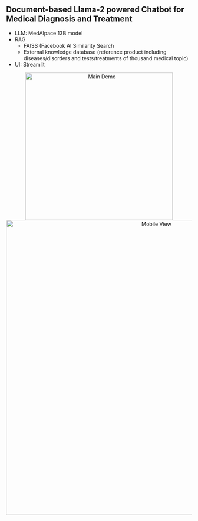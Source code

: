## Document-based Llama-2 powered Chatbot for Medical Diagnosis and Treatment

- LLM: MedAlpace 13B model
- RAG
  - FAISS (Facebook AI Similarity Search
  - External knowledge database (reference product including diseases/disorders and tests/treatments of thousand medical topic)
- UI: Streamlit

<div align="center">
  <img src="screenshots/image.png" width="400" alt="Main Demo" />
  <img src="screenshots/image2.png" width="800" alt="Mobile View" />
</div>
